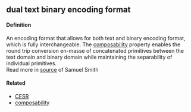 ## dual text binary encoding format

<h4>Definition</h4><p>An encoding format that allows for both text and binary encoding format, which is fully interchangeable. The <a href="composability">composability</a> property enables the round trip conversion en-masse of concatenated primitives between the text domain and binary domain while maintaining the separability of individual primitives.<br>Read more in <a href="https://github.com/trustoverip/tswg-cesr-specification/blob/main/draft-ssmith-cesr.md">source</a> of Samuel Smith</p><h4>Related</h4><ul><li><a href="CESR">CESR</a></li><li><a href="composability">composability</a></li></ul>

